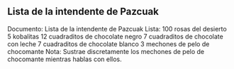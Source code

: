 ## Lista de la intendente de Pazcuak
Documento: Lista de la intendente de Pazcuak
Lista:
100 rosas del desierto
5 kobalitas
12 cuadraditos de chocolate negro
7 cuadraditos de chocolate con leche
7 cuadraditos de chocolate blanco
3 mechones de pelo de chocomante
Nota: Sustrae discretamente los mechones de pelo de chocomante mientras hablas con ellos.
